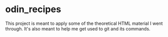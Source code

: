 # odin_recipes
This project is meant to apply some of the theoretical HTML material I went through. It's also meant to help me get used to git and its commands. 
